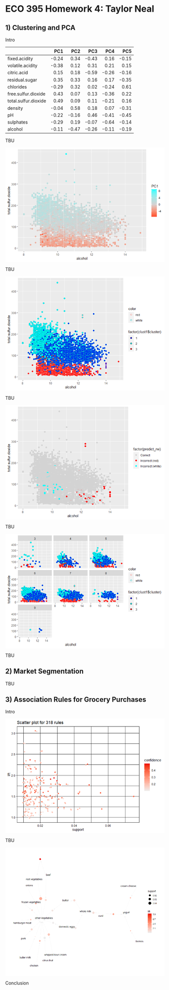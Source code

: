 ECO 395 Homework 4: Taylor Neal
================

## 1) Clustering and PCA

Intro

|                      |   PC1 |   PC2 |   PC3 |   PC4 |   PC5 |
|:---------------------|------:|------:|------:|------:|------:|
| fixed.acidity        | -0.24 |  0.34 | -0.43 |  0.16 | -0.15 |
| volatile.acidity     | -0.38 |  0.12 |  0.31 |  0.21 |  0.15 |
| citric.acid          |  0.15 |  0.18 | -0.59 | -0.26 | -0.16 |
| residual.sugar       |  0.35 |  0.33 |  0.16 |  0.17 | -0.35 |
| chlorides            | -0.29 |  0.32 |  0.02 | -0.24 |  0.61 |
| free.sulfur.dioxide  |  0.43 |  0.07 |  0.13 | -0.36 |  0.22 |
| total.sulfur.dioxide |  0.49 |  0.09 |  0.11 | -0.21 |  0.16 |
| density              | -0.04 |  0.58 |  0.18 |  0.07 | -0.31 |
| pH                   | -0.22 | -0.16 |  0.46 | -0.41 | -0.45 |
| sulphates            | -0.29 |  0.19 | -0.07 | -0.64 | -0.14 |
| alcohol              | -0.11 | -0.47 | -0.26 | -0.11 | -0.19 |

TBU

<img src="taylor-neal-hw4_files/figure-gfm/PCA-scatter-1.png" style="display: block; margin: auto;" />

TBU

<img src="taylor-neal-hw4_files/figure-gfm/tot-sulf-diox-alc-1-1.png" style="display: block; margin: auto;" />

TBU

<img src="taylor-neal-hw4_files/figure-gfm/tot-sulf-diox-alc-2-1.png" style="display: block; margin: auto;" />

TBU

<img src="taylor-neal-hw4_files/figure-gfm/tot-sulf-diox-alc-3-1.png" style="display: block; margin: auto;" />

TBU

## 2) Market Segmentation

TBU

## 3) Association Rules for Grocery Purchases

Intro

<img src="taylor-neal-hw4_files/figure-gfm/rules-scatter-1.png" style="display: block; margin: auto;" />

TBU

<img src="taylor-neal-hw4_files/figure-gfm/rules-graph-1.png" style="display: block; margin: auto;" />

Conclusion
